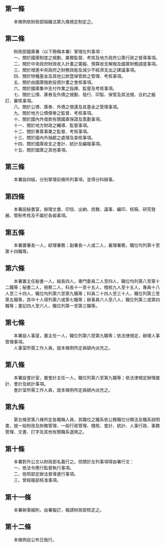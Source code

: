 第一條 
-------
　　本條例依財政部組織法第九條規定制定之。  


第二條 
-------
　　財政部國庫署（以下簡稱本署）掌理左列事項：  
　　一、關於國庫制度之規劃、業務監督、考核及地方政府公庫行政之督導事項。  
　　二、關於中央政府財政收入計畫之籌擬、預算收支解撥及國庫財務調度事項。  
　　三、關於增進中央政府之財務效能及減少不經濟支出之建議事項。  
　　四、關於特種基金及其他公款暨保管款之管理、考核事項。  
　　五、關於由國庫撥款投資計畫之會核事項。  
　　六、關於國庫集中支付作業之指揮、監督及考核事項。  
　　七、關於公債、庫券及外債之規劃、發行、印製、保管及其法規、合約之擬訂、審核事項。  
　　八、關於公債、庫券、外債之償還及其基金之管理事項。  
　　九、關於地方公債債券之監督、考核事項。  
　　十、關於國內外借款有關國庫保證及策劃事項。  
　　十一、關於地方財政之輔導、監督事項。  
　　十二、關於專賣事業之監督、考核事項。  
　　十三、關於國內外捐獻之處理及查核事項。  
　　十四、關於國庫收支之會計、統計及編報事項。  
　　十五、關於國庫之其他事項。  


第三條 
-------
　　本署設四組，分別掌理前條所列事項，並得分科辦事。  


第四條 
-------
　　本署設秘書室，辦理文書、印信、出納、庶務、議事、編印、核稿、研究發展、管制考核及不屬於各組事項。  


第五條 
-------
　　本署置署長一人，綜理署務；副署長一人或二人，襄理署務，職位均列第十至第十四職等。  


第六條 
-------
　　本署置主任秘書一人，組長四人，專門委員二人至四人，職位均列第八至第十二職等；秘書二人，視察二人，科長十一至十五人，稽核九人至十五人，專員十八人至二十四人，職位均列第六至第九職等；科員二十四人至三十人，職位列第三至第五職等，其中十人得列第六或第七職等；辦事員六人至八人，職位列第三或第四職等；書記四人至六人，職位列第一至第三職等。  


第七條 
-------
　　本署設人事室，置主任一人，職位列第六至第九職等；依法律規定，辦理人事管理事項。  
　　人事室所需工作人員，就本條例所定員額內派充之。  


第八條 
-------
　　本署設會計室，置會計主任一人，職位列第六至第九職等；依法律規定辦理歲計、會計及統計事項。  
　　會計室所需工作人員，就本條例所定員額內派充之。  


第九條 
-------
　　第五條至第八條所定各職稱人員，其職位之職系依公務職位分類法及職系說明書，就一般財政及財務管理、一般行政管理、稽核、會計、統計、人事行政、事務管理、文書、打字及其他有關職系選用之。  


第十條 
-------
　　本署對外公文以財政部名義行之。但關於左列事項得由署行文：  
　　一、依法令應行監督執行事項。  
　　二、依照部定辦法督導進行事項。  
　　三、曾經報部核准事項。  


第十一條 
---------
　　本署辦事細則，由署擬訂，報請財政部核定之。  


第十二條 
---------
　　本條例自公布日施行。